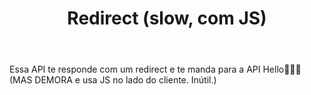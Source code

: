 ---
title: Redirect (slow, com JS)
href: api/redirect_slow_comJS
methods: GET
status: stupid
body: Essa API te responde com um redirect e te manda para a API Hello🤦🏻‍♂️ (MAS DEMORA e usa JS no lado do cliente. Inútil.)
---